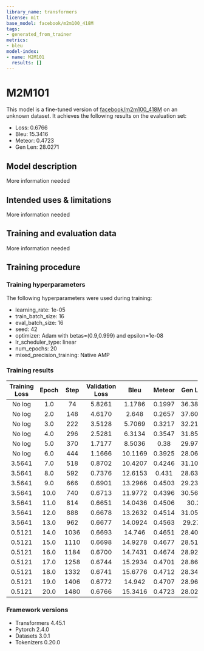```yaml
---
library_name: transformers
license: mit
base_model: facebook/m2m100_418M
tags:
- generated_from_trainer
metrics:
- bleu
model-index:
- name: M2M101
  results: []
---
```


<!-- This model card has been generated automatically according to the information the Trainer had access to. You
should probably proofread and complete it, then remove this comment. -->

# M2M101

This model is a fine-tuned version of [facebook/m2m100_418M](https://huggingface.co/facebook/m2m100_418M) on an unknown dataset.
It achieves the following results on the evaluation set:
- Loss: 0.6766
- Bleu: 15.3416
- Meteor: 0.4723
- Gen Len: 28.0271

## Model description

More information needed

## Intended uses & limitations

More information needed

## Training and evaluation data

More information needed

## Training procedure

### Training hyperparameters

The following hyperparameters were used during training:
- learning_rate: 1e-05
- train_batch_size: 16
- eval_batch_size: 16
- seed: 42
- optimizer: Adam with betas=(0.9,0.999) and epsilon=1e-08
- lr_scheduler_type: linear
- num_epochs: 20
- mixed_precision_training: Native AMP

### Training results

| Training Loss | Epoch | Step | Validation Loss | Bleu    | Meteor | Gen Len |
|:-------------:|:-----:|:----:|:---------------:|:-------:|:------:|:-------:|
| No log        | 1.0   | 74   | 5.8261          | 1.1786  | 0.1997 | 36.3831 |
| No log        | 2.0   | 148  | 4.6170          | 2.648   | 0.2657 | 37.6068 |
| No log        | 3.0   | 222  | 3.5128          | 5.7069  | 0.3217 | 32.2169 |
| No log        | 4.0   | 296  | 2.5281          | 6.3134  | 0.3547 | 31.8576 |
| No log        | 5.0   | 370  | 1.7177          | 8.5036  | 0.38   | 29.9729 |
| No log        | 6.0   | 444  | 1.1666          | 10.1169 | 0.3925 | 28.0678 |
| 3.5641        | 7.0   | 518  | 0.8702          | 10.4207 | 0.4246 | 31.1051 |
| 3.5641        | 8.0   | 592  | 0.7376          | 12.6153 | 0.431  | 28.6339 |
| 3.5641        | 9.0   | 666  | 0.6901          | 13.2966 | 0.4503 | 29.2373 |
| 3.5641        | 10.0  | 740  | 0.6713          | 11.9772 | 0.4396 | 30.5661 |
| 3.5641        | 11.0  | 814  | 0.6651          | 14.0436 | 0.4506 | 30.2    |
| 3.5641        | 12.0  | 888  | 0.6678          | 13.2632 | 0.4514 | 31.0542 |
| 3.5641        | 13.0  | 962  | 0.6677          | 14.0924 | 0.4563 | 29.278  |
| 0.5121        | 14.0  | 1036 | 0.6693          | 14.746  | 0.4651 | 28.4068 |
| 0.5121        | 15.0  | 1110 | 0.6698          | 14.9278 | 0.4677 | 28.5153 |
| 0.5121        | 16.0  | 1184 | 0.6700          | 14.7431 | 0.4674 | 28.9288 |
| 0.5121        | 17.0  | 1258 | 0.6744          | 15.2934 | 0.4701 | 28.8678 |
| 0.5121        | 18.0  | 1332 | 0.6741          | 15.6776 | 0.4712 | 28.3492 |
| 0.5121        | 19.0  | 1406 | 0.6772          | 14.942  | 0.4707 | 28.9695 |
| 0.5121        | 20.0  | 1480 | 0.6766          | 15.3416 | 0.4723 | 28.0271 |


### Framework versions

- Transformers 4.45.1
- Pytorch 2.4.0
- Datasets 3.0.1
- Tokenizers 0.20.0
